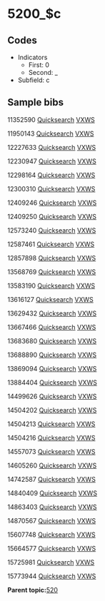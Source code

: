 # 5200\_$c

## Codes

-   Indicators
    -   First: 0
    -   Second: \_
-   Subfield: c

## Sample bibs

11352590 [Quicksearch](https://search.library.yale.edu/catalog/11352590) [VXWS](http://prodorbis.library.yale.edu:7014/vxws/GetHoldingsService?bibId=11352590)

11950143 [Quicksearch](https://search.library.yale.edu/catalog/11950143) [VXWS](http://prodorbis.library.yale.edu:7014/vxws/GetHoldingsService?bibId=11950143)

12227633 [Quicksearch](https://search.library.yale.edu/catalog/12227633) [VXWS](http://prodorbis.library.yale.edu:7014/vxws/GetHoldingsService?bibId=12227633)

12230947 [Quicksearch](https://search.library.yale.edu/catalog/12230947) [VXWS](http://prodorbis.library.yale.edu:7014/vxws/GetHoldingsService?bibId=12230947)

12298164 [Quicksearch](https://search.library.yale.edu/catalog/12298164) [VXWS](http://prodorbis.library.yale.edu:7014/vxws/GetHoldingsService?bibId=12298164)

12300310 [Quicksearch](https://search.library.yale.edu/catalog/12300310) [VXWS](http://prodorbis.library.yale.edu:7014/vxws/GetHoldingsService?bibId=12300310)

12409246 [Quicksearch](https://search.library.yale.edu/catalog/12409246) [VXWS](http://prodorbis.library.yale.edu:7014/vxws/GetHoldingsService?bibId=12409246)

12409250 [Quicksearch](https://search.library.yale.edu/catalog/12409250) [VXWS](http://prodorbis.library.yale.edu:7014/vxws/GetHoldingsService?bibId=12409250)

12573240 [Quicksearch](https://search.library.yale.edu/catalog/12573240) [VXWS](http://prodorbis.library.yale.edu:7014/vxws/GetHoldingsService?bibId=12573240)

12587461 [Quicksearch](https://search.library.yale.edu/catalog/12587461) [VXWS](http://prodorbis.library.yale.edu:7014/vxws/GetHoldingsService?bibId=12587461)

12857898 [Quicksearch](https://search.library.yale.edu/catalog/12857898) [VXWS](http://prodorbis.library.yale.edu:7014/vxws/GetHoldingsService?bibId=12857898)

13568769 [Quicksearch](https://search.library.yale.edu/catalog/13568769) [VXWS](http://prodorbis.library.yale.edu:7014/vxws/GetHoldingsService?bibId=13568769)

13583190 [Quicksearch](https://search.library.yale.edu/catalog/13583190) [VXWS](http://prodorbis.library.yale.edu:7014/vxws/GetHoldingsService?bibId=13583190)

13616127 [Quicksearch](https://search.library.yale.edu/catalog/13616127) [VXWS](http://prodorbis.library.yale.edu:7014/vxws/GetHoldingsService?bibId=13616127)

13629432 [Quicksearch](https://search.library.yale.edu/catalog/13629432) [VXWS](http://prodorbis.library.yale.edu:7014/vxws/GetHoldingsService?bibId=13629432)

13667466 [Quicksearch](https://search.library.yale.edu/catalog/13667466) [VXWS](http://prodorbis.library.yale.edu:7014/vxws/GetHoldingsService?bibId=13667466)

13683680 [Quicksearch](https://search.library.yale.edu/catalog/13683680) [VXWS](http://prodorbis.library.yale.edu:7014/vxws/GetHoldingsService?bibId=13683680)

13688890 [Quicksearch](https://search.library.yale.edu/catalog/13688890) [VXWS](http://prodorbis.library.yale.edu:7014/vxws/GetHoldingsService?bibId=13688890)

13869094 [Quicksearch](https://search.library.yale.edu/catalog/13869094) [VXWS](http://prodorbis.library.yale.edu:7014/vxws/GetHoldingsService?bibId=13869094)

13884404 [Quicksearch](https://search.library.yale.edu/catalog/13884404) [VXWS](http://prodorbis.library.yale.edu:7014/vxws/GetHoldingsService?bibId=13884404)

14499626 [Quicksearch](https://search.library.yale.edu/catalog/14499626) [VXWS](http://prodorbis.library.yale.edu:7014/vxws/GetHoldingsService?bibId=14499626)

14504202 [Quicksearch](https://search.library.yale.edu/catalog/14504202) [VXWS](http://prodorbis.library.yale.edu:7014/vxws/GetHoldingsService?bibId=14504202)

14504213 [Quicksearch](https://search.library.yale.edu/catalog/14504213) [VXWS](http://prodorbis.library.yale.edu:7014/vxws/GetHoldingsService?bibId=14504213)

14504216 [Quicksearch](https://search.library.yale.edu/catalog/14504216) [VXWS](http://prodorbis.library.yale.edu:7014/vxws/GetHoldingsService?bibId=14504216)

14557073 [Quicksearch](https://search.library.yale.edu/catalog/14557073) [VXWS](http://prodorbis.library.yale.edu:7014/vxws/GetHoldingsService?bibId=14557073)

14605260 [Quicksearch](https://search.library.yale.edu/catalog/14605260) [VXWS](http://prodorbis.library.yale.edu:7014/vxws/GetHoldingsService?bibId=14605260)

14742587 [Quicksearch](https://search.library.yale.edu/catalog/14742587) [VXWS](http://prodorbis.library.yale.edu:7014/vxws/GetHoldingsService?bibId=14742587)

14840409 [Quicksearch](https://search.library.yale.edu/catalog/14840409) [VXWS](http://prodorbis.library.yale.edu:7014/vxws/GetHoldingsService?bibId=14840409)

14863403 [Quicksearch](https://search.library.yale.edu/catalog/14863403) [VXWS](http://prodorbis.library.yale.edu:7014/vxws/GetHoldingsService?bibId=14863403)

14870567 [Quicksearch](https://search.library.yale.edu/catalog/14870567) [VXWS](http://prodorbis.library.yale.edu:7014/vxws/GetHoldingsService?bibId=14870567)

15607748 [Quicksearch](https://search.library.yale.edu/catalog/15607748) [VXWS](http://prodorbis.library.yale.edu:7014/vxws/GetHoldingsService?bibId=15607748)

15664577 [Quicksearch](https://search.library.yale.edu/catalog/15664577) [VXWS](http://prodorbis.library.yale.edu:7014/vxws/GetHoldingsService?bibId=15664577)

15725981 [Quicksearch](https://search.library.yale.edu/catalog/15725981) [VXWS](http://prodorbis.library.yale.edu:7014/vxws/GetHoldingsService?bibId=15725981)

15773944 [Quicksearch](https://search.library.yale.edu/catalog/15773944) [VXWS](http://prodorbis.library.yale.edu:7014/vxws/GetHoldingsService?bibId=15773944)

**Parent topic:**[520](../../tags/520/520.md)

